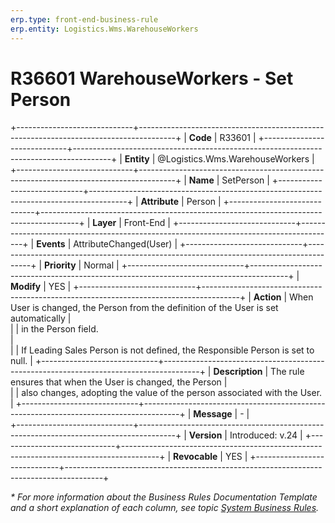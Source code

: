 ```yaml
---
erp.type: front-end-business-rule
erp.entity: Logistics.Wms.WarehouseWorkers
---
```


# R36601 WarehouseWorkers - Set Person

+-----------------------------+---------------------------------------------------------------------------------------+
| **Code**                    | R33601                                                                                |
+-----------------------------+---------------------------------------------------------------------------------------+
| **Entity**                  | @Logistics.Wms.WarehouseWorkers                                                       |
+-----------------------------+---------------------------------------------------------------------------------------+
| **Name**                    | SetPerson                                                                             |
+-----------------------------+---------------------------------------------------------------------------------------+
| **Attribute**               | Person                                                                                |
+-----------------------------+---------------------------------------------------------------------------------------+
| **Layer**                   | Front-End                                                                             |
+-----------------------------+---------------------------------------------------------------------------------------+
| **Events**                  | AttributeChanged(User)                                                                |
+-----------------------------+---------------------------------------------------------------------------------------+
| **Priority**                | Normal                                                                                |
+-----------------------------+---------------------------------------------------------------------------------------+
| **Modify**                  | YES                                                                                   |
+-----------------------------+---------------------------------------------------------------------------------------+
| **Action**                  | When User is changed, the Person from the definition of the User is set automatically |               
|                             | in the Person field. <br>                                                             |                                     
|                             | If Leading Sales Person is not defined, the Responsible Person is set to null.        |
+-----------------------------+---------------------------------------------------------------------------------------+
| **Description**             | The rule ensures that when the User is changed, the Person                            |     
|                             | also changes, adopting the value of the person associated with the User.              |
+-----------------------------+---------------------------------------------------------------------------------------+
| **Message**                 | \-                                                                                    |                         
+-----------------------------+---------------------------------------------------------------------------------------+
| **Version**                 | Introduced: v.24                                                                      |
+-----------------------------+---------------------------------------------------------------------------------------+
| **Revocable**               | YES                                                                                   |
+-----------------------------+---------------------------------------------------------------------------------------+

*\* For more information about the Business Rules Documentation Template and a short explanation of each column, see
topic [System Business Rules](../templates/template-description-system-business-rules.md).*
